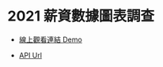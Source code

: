 # 2021 薪資數據圖表調查

- [線上觀看連結 Demo](https://potatoleee.github.io/jobChart/#/)


- [API Url ](https://github.com/hexschool/2021-ui-frontend-job)